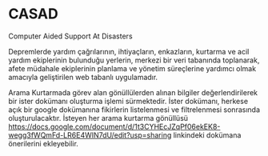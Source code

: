 # CASAD
Computer Aided Support At Disasters

Depremlerde yardım çağrılarının, ihtiyaçların, enkazların, kurtarma ve acil yardım ekiplerinin bulunduğu yerlerin, merkezi bir veri tabanında toplanarak, afete müdahale ekiplerinin planlama ve yönetim süreçlerine yardımcı olmak amacıyla geliştirilen web tabanlı uygulamadır.

Arama Kurtarmada görev alan gönüllülerden alınan bilgiler değerlendirilerek bir ister dokümanı oluşturma işlemi sürmektedir. İster dokümanı, herkese açık bir google dokümanına fikirlerin listelenmesi ve filtrelenmesi sonrasında oluşturulacaktır. İsteyen her arama kurtarma gönüllüsü https://docs.google.com/document/d/1t3CYHEcJZqPf06ekEK8-wegg3fWQmFd-LR6E4WIN7dU/edit?usp=sharing linkindeki dokümana önerilerini ekleyebilir.
